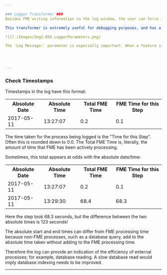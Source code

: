 ```yaml
---

### Logger Transformer ###
Besides FME writing information to the log window, the user can force information about a feature to be logged using the Logger transformer.

This transformer is extremely useful for debugging purposes, and has a number of parameters:

![](./Images/Img3.056.LoggerParameters.png)

The 'Log Message:' parameter is especially important. When a feature is logged, the message entered into that parameter appears with the feature in the log window. Setting a unique message helps you locate logged features with the log search function.




---
```


### Check Timestamps ###
Timestamps in the log have this format:

<table>
<tr><th>Absolute Date</th><th>Absolute Time</th><th>Total FME Time</th><th>FME Time for this Step</th></tr>
<tr><td>2017-05-11</td><td>13:27:07</td><td>0.2</td><td>0.1</td>
</table>

The time taken for the process being logged is the "Time for this Step". Often this is rounded down to 0.0. The Total FME Time is, literally, the amount of time that FME has been actively processing.

Sometimes, this total appears at odds with the absolute date/time:

<table>
<tr><th>Absolute Date</th><th>Absolute Time</th><th>Total FME Time</th><th>FME Time for this Step</th></tr>
<tr><td>2017-05-11</td><td>13:27:07</td><td>0.2</td><td>0.1</td>
<tr><td>2017-05-11</td><td>13:29:30</td><td>68.4</td><td>68.3</td>
</table>

Here the step took 68.3 seconds, but the difference between the two absolute times is 123 seconds! 

The absolute start and end times can differ from FME processing time because non-FME processes, such as a database query, add to the absolute time taken without adding to the FME processing time.

Therefore the log can provide an indication of the efficiency of external processes; for example, database reading. A slow database read would imply database indexing needs to be improved.

---